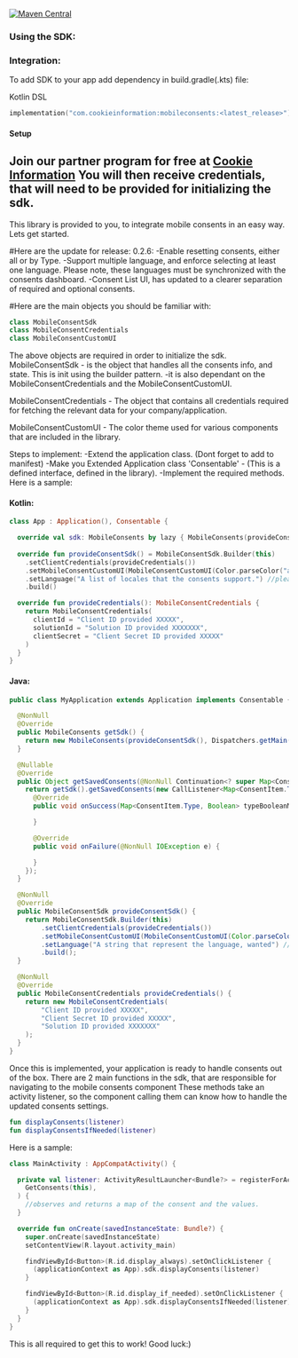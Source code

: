 [![Maven Central](https://img.shields.io/maven-central/v/com.cookieinformation/mobileconsents.svg?label=latest%20release)](https://search.maven.org/artifact/com.cookieinformation/mobileconsents)
### Using the SDK:
### Integration: 
To add SDK to your app add dependency in build.gradle(.kts) file:

Kotlin DSL
```kotlin
implementation("com.cookieinformation:mobileconsents:<latest_release>")
```
#### Setup

Join our partner program for free at [Cookie Information](https://cookieinformation.com/)
You will then receive credentials, that will need to be provided for initializing the sdk.
-----------------------------------------
This library is provided to you, to integrate mobile consents in an easy way.
Lets get started.

#Here are the update for release: 0.2.6:
-Enable resetting consents, either all or by Type.
-Support multiple language, and enforce selecting at least one language. Please note, these languages must be 
    synchronized with the consents dashboard.
-Consent List UI, has updated to a clearer separation of required and optional consents.


#Here are the main objects you should be familiar with:
```kotlin
class MobileConsentSdk
class MobileConsentCredentials
class MobileConsentCustomUI
```

The above objects are required in order to initialize the sdk.
MobileConsentSdk - is the object that handles all the consents info, and state. This is init using the builder pattern.
    -it is also dependant on the MobileConsentCredentials and the MobileConsentCustomUI.

MobileConsentCredentials - The object that contains all credentials required for fetching the relevant data for your company/application.

MobileConsentCustomUI - The color theme used for various components that are included in the library.

Steps to implement:
-Extend the application class. (Dont forget to add to manifest)
-Make you Extended Application class 'Consentable' - (This is a defined interface, defined in the library).
-Implement the required methods.
Here is a sample:

#### Kotlin:
```kotlin
class App : Application(), Consentable {

  override val sdk: MobileConsents by lazy { MobileConsents(provideConsentSdk()) }
  
  override fun provideConsentSdk() = MobileConsentSdk.Builder(this)
    .setClientCredentials(provideCredentials())
    .setMobileConsentCustomUI(MobileConsentCustomUI(Color.parseColor("any hexcode color string")))
    .setLanguage("A list of locales that the consents support.") //please ensure your consents are set to have the the corresponding translation on the dashboard.
    .build()

  override fun provideCredentials(): MobileConsentCredentials {
    return MobileConsentCredentials(
      clientId = "Client ID provided XXXXX",
      solutionId = "Solution ID provided XXXXXXX",
      clientSecret = "Client Secret ID provided XXXXX"
    )
  }
}
```
#### Java:
```java
public class MyApplication extends Application implements Consentable {

  @NonNull
  @Override
  public MobileConsents getSdk() {
    return new MobileConsents(provideConsentSdk(), Dispatchers.getMain());
  }

  @Nullable
  @Override
  public Object getSavedConsents(@NonNull Continuation<? super Map<ConsentItem.Type, Boolean>> continuation) {
    return getSdk().getSavedConsents(new CallListener<Map<ConsentItem.Type, Boolean>>() {
      @Override
      public void onSuccess(Map<ConsentItem.Type, Boolean> typeBooleanMap) {

      }

      @Override
      public void onFailure(@NonNull IOException e) {

      }
    });
  }

  @NonNull
  @Override
  public MobileConsentSdk provideConsentSdk() {
    return MobileConsentSdk.Builder(this)
        .setClientCredentials(provideCredentials())
        .setMobileConsentCustomUI(MobileConsentCustomUI(Color.parseColor("any hexcode color string")))
        .setLanguage("A string that represent the language, wanted") //please ensure your consents are set to have the the corresponding translation on the dashboard.
        .build();
  }

  @NonNull
  @Override
  public MobileConsentCredentials provideCredentials() {
    return new MobileConsentCredentials(
        "Client ID provided XXXXX",
        "Client Secret ID provided XXXXX",
        "Solution ID provided XXXXXXX"
    );
  }
}
```


Once this is implemented, your application is ready to handle consents out of the box.
There are 2 main functions in the sdk, that are responsible for navigating to the mobile consents component
These methods take an activity listener, so the component calling them can know how to handle the updated consents settings.
```kotlin
fun displayConsents(listener)
fun displayConsentsIfNeeded(listener)
```

Here is a sample:
```kotlin
class MainActivity : AppCompatActivity() {

  private val listener: ActivityResultLauncher<Bundle?> = registerForActivityResult(
    GetConsents(this),
  ) {
    //observes and returns a map of the consent and the values.
  }

  override fun onCreate(savedInstanceState: Bundle?) {
    super.onCreate(savedInstanceState)
    setContentView(R.layout.activity_main)

    findViewById<Button>(R.id.display_always).setOnClickListener {
      (applicationContext as App).sdk.displayConsents(listener)
    }

    findViewById<Button>(R.id.display_if_needed).setOnClickListener {
      (applicationContext as App).sdk.displayConsentsIfNeeded(listener)
    }
  }
}
```

This is all required to get this to work!
Good luck:)




